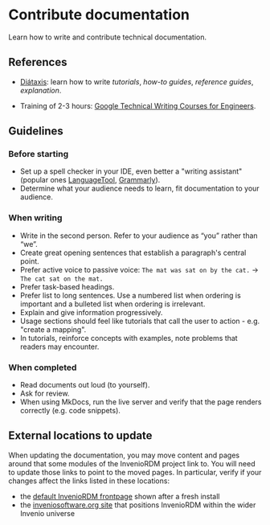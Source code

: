 # Contribute documentation

Learn how to write and contribute technical documentation.

## References

- [Diátaxis](https://diataxis.fr/): learn how to write *tutorials*, *how-to guides*, *reference guides*, *explanation*.

- Training of 2-3 hours: [Google Technical Writing Courses for Engineers](https://developers.google.com/tech-writing/overview).

## Guidelines

### Before starting

- Set up a spell checker in your IDE, even better a "writing assistant" (popular ones [LanguageTool](https://languagetool.org/), [Grammarly](https://www.grammarly.com/)).
- Determine what your audience needs to learn, fit documentation to your audience.

### When writing

- Write in the second person. Refer to your audience as “you” rather than “we”.
- Create great opening sentences that establish a paragraph's central point.
- Prefer active voice to passive voice: `The mat was sat on by the cat.` -> `The cat sat on the mat.`
- Prefer task-based headings.
- Prefer list to long sentences. Use a numbered list when ordering is important and a bulleted list when ordering is irrelevant.
- Explain and give information progressively.
- Usage sections should feel like tutorials that call the user to action - e.g. "create a mapping".
- In tutorials, reinforce concepts with examples, note problems that readers may encounter.

### When completed

- Read documents out loud (to yourself).
- Ask for review.
- When using MkDocs, run the live server and verify that the page renders correctly (e.g. code snippets).

## External locations to update

When updating the documentation, you may move content and pages around that some modules of the InvenioRDM project link to. You will need to update those links to point to the moved pages. In particular, verify if your changes affect the links listed in these locations:

- the [default InvenioRDM frontpage](https://github.com/inveniosoftware/invenio-app-rdm/blob/master/invenio_app_rdm/theme/templates/semantic-ui/invenio_app_rdm/intro_section.html) shown after a fresh install
- the [inveniosoftware.org site](https://github.com/inveniosoftware/inveniosoftware.org) that positions InvenioRDM within the wider Invenio universe
